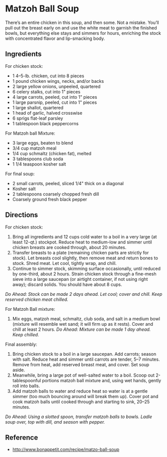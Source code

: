 # Matzoh Ball Soup

There’s an entire chicken in this soup, and then some. Not a mistake. You’ll pull out the breast early on and use the white meat to garnish the finished bowls, but everything else stays and simmers for hours, enriching the stock with concentrated flavor and lip-smacking body.

## Ingredients

For chicken stock:

* 1 4–5-lb. chicken, cut into 8 pieces
* 1 pound chicken wings, necks, and/or backs
* 2 large yellow onions, unpeeled, quartered
* 6 celery stalks, cut into 1" pieces
* 4 large carrots, peeled, cut into 1" pieces
* 1 large parsnip, peeled, cut into 1" pieces
* 1 large shallot, quartered
* 1 head of garlic, halved crosswise
* 6 sprigs flat-leaf parsley
* 1 tablespoon black peppercorns

For Matzoh ball Mixture:

* 3 large eggs, beaten to blend
* 3/4 cup matzoh meal
* 1/4 cup schmaltz (chicken fat), melted
* 3 tablespoons club soda
* 1 1/4 teaspoon kosher salt

For final soup:

* 2 small carrots, peeled, sliced 1/4" thick on a diagonal
* Kosher salt
* 2 tablespoons coarsely chopped fresh dill
* Coarsely ground fresh black pepper

## Directions

For chicken stock:

1. Bring all ingredients and 12 cups cold water to a boil in a very large (at least 12-qt.) stockpot. Reduce heat to medium-low and simmer until chicken breasts are cooked through, about 20 minutes.
2. Transfer breasts to a plate (remaining chicken parts are strictly for stock). Let breasts cool slightly, then remove meat and return bones to stock. Shred meat. Let cool, tightly wrap, and chill.
3. Continue to simmer stock, skimming surface occasionally, until reduced by one-third, about 2 hours. Strain chicken stock through a fine-mesh sieve into a large saucepan (or airtight container, if not using right away); discard solids. You should have about 8 cups.

*Do Ahead: Stock can be made 2 days ahead. Let cool; cover and chill. Keep reserved chicken meat chilled.*

For Matzoh Ball mixture:

1. Mix eggs, matzoh meal, schmaltz, club soda, and salt in a medium bowl (mixture will resemble wet sand; it will firm up as it rests). Cover and chill at least 2 hours.
*Do Ahead: Mixture can be made 1 day ahead. Keep chilled.*

Final assembly:

1. Bring chicken stock to a boil in a large saucepan. Add carrots; season with salt. Reduce heat and simmer until carrots are tender, 5–7 minutes. Remove from heat, add reserved breast meat, and cover. Set soup aside.
2. Meanwhile, bring a large pot of well-salted water to a boil. Scoop out 2-tablespoonful portions matzoh ball mixture and, using wet hands, gently roll into balls.
3. Add matzoh balls to water and reduce heat so water is at a gentle simmer (too much bouncing around will break them up). Cover pot and cook matzoh balls until cooked through and starting to sink, 20–25 minutes.

*Do Ahead: Using a slotted spoon, transfer matzoh balls to bowls. Ladle soup over, top with dill, and season with pepper.*

## Reference

* <http://www.bonappetit.com/recipe/matzo-ball-soup>
